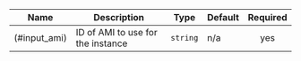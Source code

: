 | Name | Description | Type | Default | Required |
|------|-------------|------|---------|:--------:|
| <a name="input_ami"></a> (#input\_ami) | ID of AMI to use for the instance | `string` | n/a | yes |
